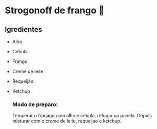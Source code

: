 # Strogonoff de frango :chicken:

## **Igredientes**

-   Alho

-   Cebola

-   Frango

-   Creme de leite

-   Requeijão

- Ketchup

  ### **Modo de preparo:**

  Temperar o franago com alho e cebola, refogar na
  panela. Depois misturar com o creme de leite, requeijao e ketchup.
